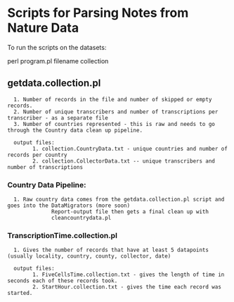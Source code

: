 Scripts for Parsing Notes from Nature Data
==============================

To run the scripts on the datasets:

perl program.pl  filename  collection

## getdata.collection.pl  

      1. Number of records in the file and number of skipped or empty records.
      2. Number of unique transcribers and number of transcriptions per transcriber - as a separate file
      3. Number of countries represented - this is raw and needs to go through the Country data clean up pipeline.
      
      output files:
            1. collection.CountryData.txt - unique countries and number of records per country
            2. collection.CollectorData.txt -- unique transcribers and number of transcriptions 

### Country Data Pipeline:

      1. Raw country data comes from the getdata.collection.pl script and goes into the DataMigrators (more soon)
                  Report-output file then gets a final clean up with 
                  cleancountrydata.pl
                  

### TranscriptionTime.collection.pl

      1. Gives the number of records that have at least 5 datapoints (usually locality, country, county, collector, date)
      
      output files:
            1. FiveCellsTime.collection.txt - gives the length of time in seconds each of these records took.
            2. StartHour.collection.txt - gives the time each record was started.
            

